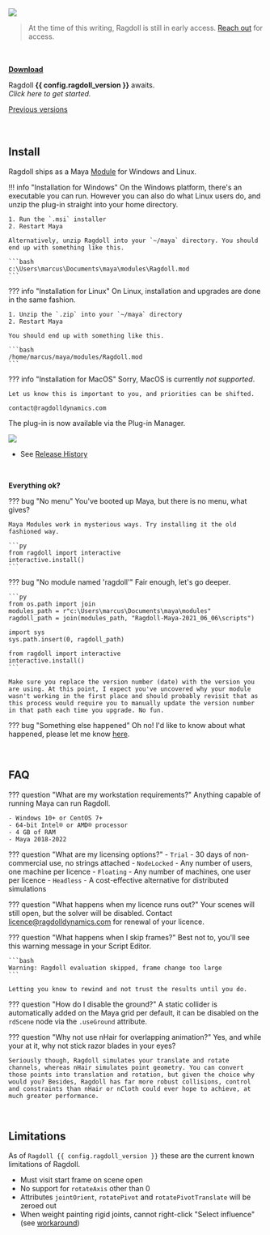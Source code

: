 <div class="hero-container">
    <img class="hero-image" src=/car14.png>
</div>

> At the time of this writing, Ragdoll is still in early access. [Reach out](https://ragdolldynamics.com/contact) for access.

<br>
<br>

<div class="vboxlayout align-center justify-center">
    <div class="hboxlayout align-center">
        <a href="https://files.ragdolldynamics.com" class="button red"><b>Download</b></a>
        <p>Ragdoll <b>{{ config.ragdoll_version }}</b> awaits.<br>
        <i>Click here to get started.</i></p>
    </div>
    <a class="padding-top" href="https://files.ragdolldynamics.com/files/distribution">Previous versions</a>
</div>

<br>
<br>

## Install

Ragdoll ships as a Maya [Module](https://around-the-corner.typepad.com/adn/2012/07/distributing-files-on-maya-maya-modules.html) for Windows and Linux.

!!! info "Installation for Windows"
    On the Windows platform, there's an executable you can run. However you can also do what Linux users do, and unzip the plug-in straight into your home directory.

    1. Run the `.msi` installer
    2. Restart Maya

    Alternatively, unzip Ragdoll into your `~/maya` directory. You should end up with something like this.

    ```bash
    c:\Users\marcus\Documents\maya\modules\Ragdoll.mod
    ```

??? info "Installation for Linux"
    On Linux, installation and upgrades are done in the same fashion.

    1. Unzip the `.zip` into your `~/maya` directory
    2. Restart Maya

    You should end up with something like this.

    ```bash
    /home/marcus/maya/modules/Ragdoll.mod
    ```

??? info "Installation for MacOS"
    Sorry, MacOS is currently *not supported*.

    Let us know this is important to you, and priorities can be shifted.

    contact@ragdolldynamics.com

The plug-in is now available via the Plug-in Manager.

<img class="boxshadow" src=https://user-images.githubusercontent.com/2152766/111457614-55953380-8710-11eb-99a4-f2fb7cc67771.gif>

- See [Release History](/releases)

<br>

**Everything ok?**

??? bug "No menu"
    You've booted up Maya, but there is no menu, what gives?

    Maya Modules work in mysterious ways. Try installing it the old fashioned way.

    ```py
    from ragdoll import interactive
    interactive.install()
    ```

??? bug "No module named 'ragdoll'"
    Fair enough, let's go deeper.

    ```py
    from os.path import join
    modules_path = r"c:\Users\marcus\Documents\maya\modules"
    ragdoll_path = join(modules_path, "Ragdoll-Maya-2021_06_06\scripts")

    import sys
    sys.path.insert(0, ragdoll_path)

    from ragdoll import interactive
    interactive.install()
    ```

    Make sure you replace the version number (date) with the version you are using. At this point, I expect you've uncovered why your module wasn't working in the first place and should probably revisit that as this process would require you to manually update the version number in that path each time you upgrade. No fun.

??? bug "Something else happened"
    Oh no! I'd like to know about what happened, please let me know [here](mailto:marcus@ragdolldynamics.com).

<br>

## FAQ

??? question "What are my workstation requirements?"
    Anything capable of running Maya can run Ragdoll.

    - Windows 10+ or CentOS 7+
    - 64-bit Intel® or AMD® processor
    - 4 GB of RAM
    - Maya 2018-2022

??? question "What are my licensing options?"
    - `Trial` - 30 days of non-commercial use, no strings attached
    - `NodeLocked` - Any number of users, one machine per licence
    - `Floating` - Any number of machines, one user per licence
    - `Headless` - A cost-effective alternative for distributed simulations

??? question "What happens when my licence runs out?"
    Your scenes will still open, but the solver will be disabled. Contact [licence@ragdolldynamics.com](mailto:licence@ragdolldynamics.com) for renewal of your licence.

??? question "What happens when I skip frames?"
    Best not to, you'll see this warning message in your Script Editor.

    ```bash
    Warning: Ragdoll evaluation skipped, frame change too large
    ```

    Letting you know to rewind and not trust the results until you do.

??? question "How do I disable the ground?"
    A static collider is automatically added on the Maya grid per default, it can be disabled on the `rdScene` node via the `.useGround` attribute.

??? question "Why not use nHair for overlapping animation?"
    Yes, and while your at it, why not stick razor blades in your eyes?

    Seriously though, Ragdoll simulates your translate and rotate channels, whereas nHair simulates point geometry. You can convert those points into translation and rotation, but given the choice why would you? Besides, Ragdoll has far more robust collisions, control and constraints than nHair or nCloth could ever hope to achieve, at much greater performance.

<br>

## Limitations

As of `Ragdoll {{ config.ragdoll_version }}` these are the current known limitations of Ragdoll.

- Must visit start frame on scene open
- No support for `rotateAxis` other than 0
- Attributes `jointOrient`, `rotatePivot` and `rotatePivotTranslate` will be zeroed out
- When weight painting rigid joints, cannot right-click "Select influence" (see [workaround](https://forums.ragdolldynamics.com/t/swing-physics-test/40/2))
